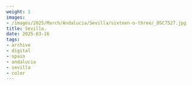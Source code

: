 ```yaml
---
weight: 1
images:
- /images/2025/March/Andalucia/Sevilla/sixteen-o-three/_DSC7527.jpg
title: Sevilla.
date: 2025-03-16
tags:
- archive
- digital
- spain
- andalucia
- sevilla
- color
---
```


